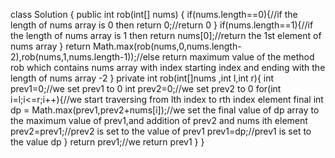 class Solution {
    public int rob(int[] nums) {
        if(nums.length==0){//if the length of nums array is 0 then
            return 0;//return 0
        }
        if(nums.length==1){//if  the length of nums array is 1 then
            return nums[0];//return the 1st element of nums array
        }
        return Math.max(rob(nums,0,nums.length-2),rob(nums,1,nums.length-1));//else return maximum value of the method rob which contains nums array with index starting index and ending with the length of nums array -2
    }
    private int rob(int[]nums ,int l,int r){
        int prev1=0;//we set prev1 to 0
        int prev2=0;//we set prev2 to 0
        for(int i=l;i<=r;i++){//we start traversing from lth index to rth index element 
            final int dp = Math.max(prev1,prev2+nums[i]);//we set the final value of dp array to the maximum value of prev1,and addition of prev2 and nums ith element   
            prev2=prev1;//prev2 is set to the value of prev1
            prev1=dp;//prev1 is set to the value  dp 
        }
        return prev1;//we return prev1
    }
}